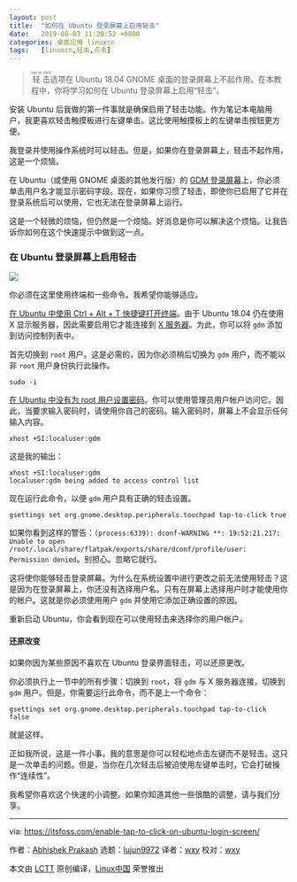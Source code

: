 ```yaml
---
layout: post
title:	"如何在 Ubuntu 登录屏幕上启用轻击"
date:	2019-08-03 11:20:52 +0800 
categories:	桌面应用 linuxcn 
tags:	[linuxcn,轻击,点击]
---
```




> 
> <ruby> 轻击 <rt>  tap to click </rt></ruby>选项在 Ubuntu 18.04 GNOME 桌面的登录屏幕上不起作用。在本教程中，你将学习如何在 Ubuntu 登录屏幕上启用“轻击”。
> 
> 
> 


安装 Ubuntu 后我做的第一件事就是确保启用了轻击功能。作为笔记本电脑用户，我更喜欢轻击触摸板进行左键单击。这比使用触摸板上的左键单击按钮更方便。


我登录并使用操作系统时可以轻击。但是，如果你在登录屏幕上，轻击不起作用，这是一个烦恼。


在 Ubuntu（或使用 GNOME 桌面的其他发行版）的 [GDM 登录屏幕](https://wiki.archlinux.org/index.php/GDM)上，你必须单击用户名才能显示密码字段。现在，如果你习惯了轻击，即使你已启用了它并在登录系统后可以使用，它也无法在登录屏幕上运行。


这是一个轻微的烦恼，但仍然是一个烦恼。好消息是你可以解决这个烦恼。让我告诉你如何在这个快速提示中做到这一点。


### 在 Ubuntu 登录屏幕上启用轻击


![](/Asserts/Images//attachment/album/201908/03/112054nx9j2ayl99y12y5a.jpg)


你必须在这里使用终端和一些命令。我希望你能够适应。


[在 Ubuntu 中使用 Ctrl + Alt + T 快捷键打开终端](https://itsfoss.com/ubuntu-shortcuts/)。由于 Ubuntu 18.04 仍在使用 X 显示服务器，因此需要启用它才能连接到 [X 服务器](https://en.wikipedia.org/wiki/X.Org_Server)。为此，你可以将 `gdm` 添加到访问控制列表中。


首先切换到 `root` 用户。这是必需的，因为你必须稍后切换为 `gdm` 用户，而不能以非 `root` 用户身份执行此操作。



```
sudo -i
```

[在 Ubuntu 中没有为 root 用户设置密码](https://itsfoss.com/change-password-ubuntu/)。你可以使用管理员用户帐户访问它。因此，当要求输入密码时，请使用你自己的密码。输入密码时，屏幕上不会显示任何输入内容。



```
xhost +SI:localuser:gdm
```

这是我的输出：



```
xhost +SI:localuser:gdm
localuser:gdm being added to access control list
```

现在运行此命令，以便 `gdm` 用户具有正确的轻击设置。



```
gsettings set org.gnome.desktop.peripherals.touchpad tap-to-click true
```

如果你看到这样的警告：`(process:6339): dconf-WARNING **: 19:52:21.217: Unable to open /root/.local/share/flatpak/exports/share/dconf/profile/user: Permission denied`。别担心。忽略它就行。


 


这将使你能够轻击登录屏幕。为什么在系统设置中进行更改之前无法使用轻击？这是因为在登录屏幕上，你还没有选择用户名。只有在屏幕上选择用户时才能使用你的帐户。这就是你必须使用用户 `gdm` 并使用它添加正确设置的原因。


重新启动 Ubuntu，你会看到现在可以使用轻击来选择你的用户帐户。


#### 还原改变


如果你因为某些原因不喜欢在 Ubuntu 登录界面轻击，可以还原更改。


你必须执行上一节中的所有步骤：切换到 `root`，将 `gdm` 与 X 服务器连接，切换到 `gdm` 用户。但是，你需要运行此命令，而不是上一个命令：



```
gsettings set org.gnome.desktop.peripherals.touchpad tap-to-click false
```

就是这样。


正如我所说，这是一件小事。我的意思是你可以轻松地点击左键而不是轻击。这只是一次单击的问题。但是，当你在几次轻击后被迫使用左键单击时，它会打破操作“连续性”。


我希望你喜欢这个快速的小调整。如果你知道其他一些很酷的调整，请与我们分享。




---


via: <https://itsfoss.com/enable-tap-to-click-on-ubuntu-login-screen/>


作者：[Abhishek Prakash](https://itsfoss.com/author/abhishek/) 选题：[lujun9972](https://github.com/lujun9972) 译者：[wxy](https://github.com/wxy) 校对：[wxy](https://github.com/wxy)


本文由 [LCTT](https://github.com/LCTT/TranslateProject) 原创编译，[Linux中国](https://linux.cn/) 荣誉推出
